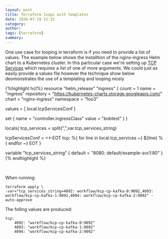 ```yaml
---
layout: post
title: Terraform loops with templates
date: 2020-07-19 15:32
category: 
author: 
tags: [terraform]
summary: 
---
```


One use case for looping in terraform is if you need to provide a list of values. The example below shows the installtion of the nginx-ingress Helm chart to a Kubernetes cluster. In this particular case we're setting up [TCP Services](https://kubernetes.github.io/ingress-nginx/user-guide/exposing-tcp-udp-services/) which requires a list of one of more arguments. We could just as easily provide a values file however the technique show below deomonstrates the use of a templating and looping nicely

{%highlight hcl%}
resource "helm_release" "ingress" {
  count       = 1
  name        = "ingress"
  repository  = "https://kubernetes-charts.storage.googleapis.com/"
  chart       = "nginx-ingress"
  namespace   = "foo3"

  values    = [
    local.tcpServicesConf
  ]

  set {
    name = "controller.ingressClass"
    value = "bobtest"
  }
}

locals{
  tcp_services = split(",",var.tcp_services_string)

  tcpServicesConf = <<-EOT
  tcp:
  %{ for line in local.tcp_services ~}
    ${line}
  %{ endfor ~}
  EOT
}

variable "tcp_services_string" {
  default = "8080: default/example-svc1:80"
}
{% endhighlight %}

<br>

When running:
```
terraform apply \
-var="tcp_services_string=4092: workflow/kcp-cp-kafka-0:9092,4093: workflow/kcp-cp-kafka-1:9092,4094: workflow/kcp-cp-kafka-2:9092" -auto-approve
```

The folling values are produced:
```
tcp:
    4092: "workflow/kcp-cp-kafka-0:9092"
    4093: "workflow/kcp-cp-kafka-1:9092"
    4094: "workflow/kcp-cp-kafka-2:9092"
```




